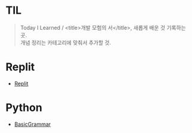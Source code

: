 # TIL
>Today I Learned / <title\>개발 모험의 서</title\>, 새롭게 배운 것 기록하는 곳.  
개념 정리는 카테고리에 맞춰서 추가할 것.


# Replit
* [Replit](https://github.com/rosewoodowon/TIL/tree/main/Replit/)

# Python
* [BasicGrammar](https://github.com/rosewoodowon/TIL/blob/main/Python/BasicGrammar.md/)
